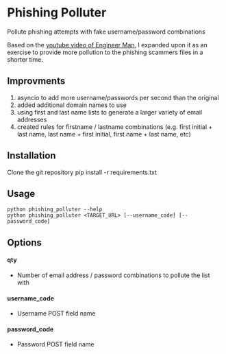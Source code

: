 # Phishing Polluter
Pollute phishing attempts with fake username/password combinations

Based on the [youtube video of Engineer Man](https://www.youtube.com/watch?v=UtNYzv8gLbs), I expanded upon it as an exercise to provide more pollution to the phishing scammers files in a shorter time.

## Improvments
1. asyncio to add more username/passwords per second than the original
2. added additional domain names to use
3. using first and last name lists to generate a larger variety of email addresses
4. created rules for firstname / lastname combinations (e.g. first initial + last name, last name + first initial, first name + last name, etc)

## Installation
Clone the git repository
pip install -r requirements.txt

## Usage
```
python phishing_polluter --help
python phishing_polluter <TARGET_URL> [--username_code] [--password_code]
```

## Options
#### qty
* Number of email address / password combinations to pollute the list with
#### username_code
* Username POST field name
#### password_code
* Password POST field name
